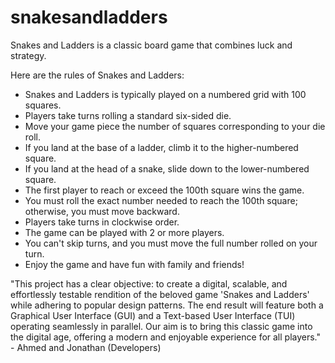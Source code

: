 # snakesandladders
Snakes and Ladders is a classic board game that combines luck and strategy.

Here are the rules of Snakes and Ladders:
+ Snakes and Ladders is typically played on a numbered grid with 100 squares.
+ Players take turns rolling a standard six-sided die.
+ Move your game piece the number of squares corresponding to your die roll.
+ If you land at the base of a ladder, climb it to the higher-numbered square.
+ If you land at the head of a snake, slide down to the lower-numbered square.
+ The first player to reach or exceed the 100th square wins the game.
+ You must roll the exact number needed to reach the 100th square; otherwise, you must move backward.
+ Players take turns in clockwise order.
+ The game can be played with 2 or more players.
+ You can't skip turns, and you must move the full number rolled on your turn.
+ Enjoy the game and have fun with family and friends!

"This project has a clear objective: to create a digital, scalable, and effortlessly testable rendition of the beloved game 'Snakes and Ladders' while adhering to popular design patterns. The end result will feature both a Graphical User Interface (GUI) and a Text-based User Interface (TUI) operating seamlessly in parallel. Our aim is to bring this classic game into the digital age, offering a modern and enjoyable experience for all players." - Ahmed and Jonathan (Developers)
